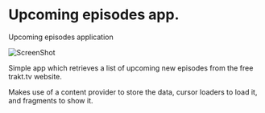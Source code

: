 Upcoming episodes app.
========

Upcoming episodes application

![ScreenShot](https://lh6.googleusercontent.com/-Lucs3pUt4Jk/UeluMSuWa8I/AAAAAAAABbM/cdejGLsJNSc/w720-h540-no/3pics.png)

Simple app which retrieves a list of upcoming new episodes from the free trakt.tv website.

Makes use of a content provider to store the data, cursor loaders to load it, and fragments to show it.

